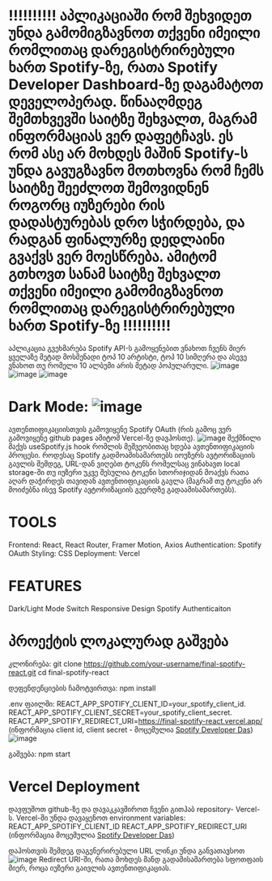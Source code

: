 # !!!!!!!!!! აპლიკაციაში რომ შეხვიდეთ უნდა გამომიგზავნოთ თქვენი იმეილი რომლითაც დარეგისტრირებული ხართ Spotify-ზე, რათა Spotify Developer Dashboard-ზე დაგამატოთ დეველოპერად. წინააღმდეგ შემთხვევში საიტზე შეხვალთ, მაგრამ ინფორმაციას ვერ დაფეტჩავს. ეს რომ ასე არ მოხდეს მაშინ Spotify-ს უნდა გავუგზავნო მოთხოვნა რომ ჩემს საიტზე შეეძლოთ შემოვიდნენ როგორც იუზერები რის დადასტურებას დრო სჭირდება, და რადგან ფინალურზე დედლაინი გვაქვს ვერ მოესწრება. ამიტომ გთხოვთ სანამ საიტზე შეხვალთ თქვენი იმეილი გამომიგზავნოთ რომლითაც დარეგისტრირებული ხართ Spotify-ზე !!!!!!!!!!

აპლიკაცია გვეხმარება Spotify API-ს გამოყენებით ვნახოთ ჩვენს მიერ ყველაზე მეტად მოსმენადი ტოპ 10 არტისტი, ტოპ 10 სიმღერა და ასევე ვნახოთ თუ რომელი 10 ალბუმი არის მეტად პოპულარული.
![image](https://github.com/user-attachments/assets/c373d6ff-7b78-41b8-94ba-bc63a2a9ef3a)    ![image](https://github.com/user-attachments/assets/a8dce05f-751f-4e52-b478-d66d48fe2cd2)     ![image](https://github.com/user-attachments/assets/8549d681-251d-461b-aa94-06c68dabc1c8)
# Dark Mode: ![image](https://github.com/user-attachments/assets/844726dd-3d49-412c-8d13-7db2203a505d)



ავთენთიფიკაციისთვის გამოვიყენე Spotify OAuth (რის გამოც ვერ გამოვიყენე github pages ამიტომ Vercel-ზე დავჰოსთე).
![image](https://github.com/user-attachments/assets/749b91eb-c998-47ce-bac6-29791c79a05e)
შექმნილი მაქვს useSpotify.js hook რომლის მეშვეობითაც ხდება ავთენთიფიკაციის პროცესი. როდესაც Spotify გადმოამისამართებს იოუზერს ავტორიზაციის გავლის შემდეგ, URL-დან ვიღებთ ტოკენს რომელსაც ვინახავთ local storage-ში
თუ იუზერი უკვე შესულია ტოკენი სთორიჯიდან მოაქვს რათა აღარ დაჭირდეს თავიდან ავთენთიფიკაციის გავლა (მაგრამ თუ ტოკენი არ მოიძებნა ისევ Spotify ავტორიზაციის გვერდზე გადაამისამართებს).

# TOOLS
Frontend: React, React Router, Framer Motion, Axios
Authentication: Spotify OAuth
Styling: CSS
Deployment: Vercel

# FEATURES
Dark/Light Mode Switch
Responsive Design
Spotify Authenticaiton

# პროექტის ლოკალურად გაშვება
კლონირება:
 git clone https://github.com/your-username/final-spotify-react.git
 cd final-spotify-react

 დეფენდენციების ჩამოტვირთვა:
 npm install

 .env ფაილში:
  REACT_APP_SPOTIFY_CLIENT_ID=your_spotify_client_id.
  REACT_APP_SPOTIFY_CLIENT_SECRET=your_spotify_client_secret.
  REACT_APP_SPOTIFY_REDIRECT_URI=https://final-spotify-react.vercel.app/
(ინფორმაცია client id, client secret - მოცემულია [Spotify Developer Das](https://developer.spotify.com/dashboard))
![image](https://github.com/user-attachments/assets/1a26e64f-2401-408d-a58c-743d725e50ef)


გაშვება:
 npm start

# Vercel Deployment
დავფუშოთ github-ზე და დავაკკავშიროთ ჩვენი გითჰაბ repository- Vercel-ს.
Vercel-ში უნდა დავაყენოთ environment variables:
REACT_APP_SPOTIFY_CLIENT_ID
REACT_APP_SPOTIFY_REDIRECT_URI
(ინფორმაცია მოცემულია [Spotify Developer Das](https://developer.spotify.com/dashboard))


დაჰოსთვის შემდეგ დაგენერირებული URL ლინკი უნდა განვათავსოთ
![image](https://github.com/user-attachments/assets/7bb31094-596d-4210-9a06-4535fdc357bb)
Redirect URI-ში, რათა მოხდეს მანდ გადამისამართება სფოთფაის მიერ, როცა იუზერი გაივლის ავთენთიფიკაციას.

